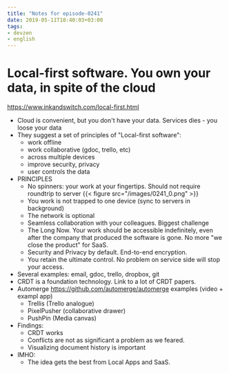 ```yaml
---
title: "Notes for episode-0241"
date: 2019-05-11T18:40:03+03:00
tags:
- devzen
- english
---
```


# Local-first software. You own your data, in spite of the cloud
https://www.inkandswitch.com/local-first.html

- Cloud is convenient, but you don't have your data. Services dies - you loose your data
- They suggest a set of principles of "Local-first software":
  - work offline
  - work collaborative (gdoc, trello, etc)
  - across multiple devices
  - improve security, privacy
  - user controls the data
- PRINCIPLES
  - No spinners: your work at your fingertips. Should not require roundtrip to server
  {{< figure src="/images/0241_0.png" >}}
  - You work is not trapped to one device (sync to servers in background)
  - The network is optional
  - Seamless collaboration with your colleagues. Biggest challenge
  - The Long Now. Your work should be accessible indefinitely, even after the company that produced the software is gone. No more "we close the product" for SaaS.
  - Security and Privacy by default. End-to-end encryption.
  - You retain the ultimate control. No problem on service side will stop your access.
- Several examples: email, gdoc, trello, dropbox, git 
- CRDT is a foundation technology. Link to a lot of CRDT papers.
- Automerge https://github.com/automerge/automerge examples (video + exampl app)
  - Trellis (Trello analogue)
  - PixelPusher (collaborative drawer)
  - PushPin (Media canvas)
- Findings:
  - CRDT works
  - Conflicts are not as significant a problem as we feared.
  - Visualizing document history is important
- IMHO:
  - The idea gets the best from Local Apps and SaaS.


